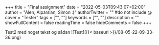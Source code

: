 +++
title = "Final assignment"
date = "2022-05-03T09:43:07+02:00"
author = "Alen, Alparslan, Simon :)"
authorTwitter = "" #do not include @
cover = "Tester"
tags = ["", ""]
keywords = ["", ""]
description = ""
showFullContent = false
readingTime = false
hideComments = false
+++

Test2 med noget tekst og sådan
![Test]({{< baseurl >}}/08-05-22-09-33-36.png)